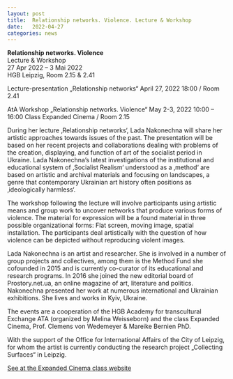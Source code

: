 ```yaml
---
layout: post
title:  Relationship networks. Violence. Lecture & Workshop
date:   2022-04-27
categories: news
---
```


<section markdown="1" class="EN">

**Relationship networks. Violence** <br>
Lecture & Workshop<br>
27 Apr 2022 – 3 Mai 2022<br>
HGB Leipzig, Room 2.15 & 2.41  


Lecture-presentation „Relationship networks“
April 27, 2022
18:00 / Room 2.41

AtA Workshop „Relationship networks. Violence“
May 2-3, 2022
10:00 – 16:00
Class Expanded Cinema / Room 2.15


During her lecture ‚Relationship networks‘, Lada Nakonechna will share her artistic approaches towards issues of the past. The presentation will be based on her recent projects and collaborations dealing with problems of the creation, displaying, and function of art of the socialist period in Ukraine. Lada Nakonechna’s latest investigations of the institutional and educational system of ‚Socialist Realism‘ understood as a ‚method‘ are based on artistic and archival materials and focusing on landscapes, a genre that contemporary Ukrainian art history often positions as ‚ideologically harmless‘.

The workshop following the lecture will involve participants using artistic means and group work to uncover networks that produce various forms of violence. The material for expression will be a found material in three possible organizational forms: Flat screen, moving image, spatial installation. The participants deal artistically with the question of how violence can be depicted without reproducing violent images.

Lada Nakonechna is an artist and researcher. She is involved in a number of group projects and collectives, among them is the Method Fund she cofounded in 2015 and is currently co-curator of its educational and research programs. In 2016 she joined the new editorial board of Prostory.net.ua, an online magazine of art, literature and politics. Nakonechna presented her work at numerous international and Ukrainian exhibitions. She lives and works in Kyiv, Ukraine.

The events are a cooperation of the HGB Academy for transcultural Exchange ATA (organized by Melina Weisseborn) and the class Expanded Cinema, Prof. Clemens von Wedemeyer & Mareike Bernien PhD.

With the support of the Office for International Affairs of the City of Leipzig, for whom the artist is currently conducting the research project „Collecting Surfaces“ in Leipzig.


[See at the Expanded Cinema class website](http://excine.net/lecture-workshop-lada-nakonechna/)

</section>

<section markdown="1" class="UKR">

</section>
